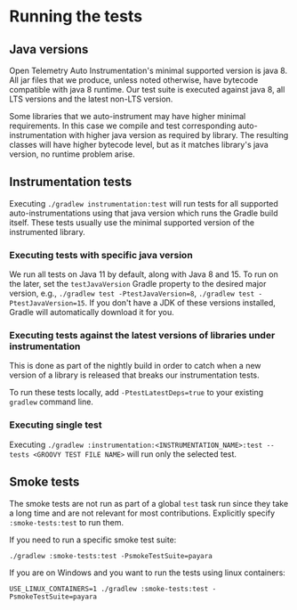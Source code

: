 # Running the tests

## Java versions

Open Telemetry Auto Instrumentation's minimal supported version is java 8.
All jar files that we produce, unless noted otherwise, have bytecode
compatible with java 8 runtime. Our test suite is executed against
java 8, all LTS versions and the latest non-LTS version.

Some libraries that we auto-instrument may have higher minimal requirements.
In this case we compile and test corresponding auto-instrumentation with
higher java version as required by library. The resulting classes will have
higher bytecode level, but as it matches library's java version, no runtime
problem arise.

## Instrumentation tests

Executing `./gradlew instrumentation:test` will run tests for all supported
auto-instrumentations using that java version which runs the Gradle build
itself. These tests usually use the minimal supported version of the
instrumented library.

### Executing tests with specific java version

We run all tests on Java 11 by default, along with Java 8 and 15. To run on the later, set the
`testJavaVersion` Gradle property to the desired major version, e.g., `./gradlew test -PtestJavaVersion=8`,
`./gradlew test -PtestJavaVersion=15`. If you don't have a JDK of these versions
installed, Gradle will automatically download it for you.

### Executing tests against the latest versions of libraries under instrumentation

This is done as part of the nightly build in order to catch when a new version of a library is
released that breaks our instrumentation tests.

To run these tests locally, add `-PtestLatestDeps=true` to your existing `gradlew` command line.

### Executing single test

Executing `./gradlew :instrumentation:<INSTRUMENTATION_NAME>:test --tests <GROOVY TEST FILE NAME>` will run only the selected test.

## Smoke tests

The smoke tests are not run as part of a global `test` task run since they take a long time and are
not relevant for most contributions. Explicitly specify `:smoke-tests:test` to run them.

If you need to run a specific smoke test suite:

```
./gradlew :smoke-tests:test -PsmokeTestSuite=payara
```

If you are on Windows and you want to run the tests using linux containers:

```
USE_LINUX_CONTAINERS=1 ./gradlew :smoke-tests:test -PsmokeTestSuite=payara
```
